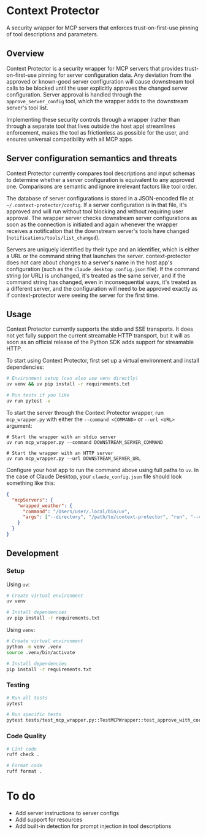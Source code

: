 # Context Protector

A security wrapper for MCP servers that enforces trust-on-first-use pinning of tool descriptions and parameters.

## Overview

Context Protector is a security wrapper for MCP servers that provides trust-on-first-use pinning for server configuration data. Any deviation from the approved or known-good server configuration will cause downstream tool calls to be blocked until the user explicitly approves the changed server configuration. Server approval is handled through the `approve_server_config` tool, which the wrapper adds to the downstream server's tool list.

Implementing these security controls through a wrapper (rather than through a separate tool that lives outside the host app) streamlines enforcement, makes the tool as frictionless as possible for the user, and ensures universal compatibility with all MCP apps.

## Server configuration semantics and threats

Context Protector currently compares tool descriptions and input schemas to determine whether a server configuration is equivalent to any approved one. Comparisons are semantic and ignore irrelevant factors like tool order.

The database of server configurations is stored in a JSON-encoded file at `~/.context-protector/config`. If a server configuration is in that file, it's approved and will run without tool blocking and without requiring user approval. The wrapper server checks downstream server configurations as soon as the connection is initiated and again whenever the wrapper receives a notification that the downstream server's tools have changed (`notifications/tools/list_changed`).

Servers are uniquely identified by their type and an identifier, which is either a URL or the command string that launches the server. context-protector does not care about changes to a server's name in the host app's configuration (such as the `claude_desktop_config.json` file). If the command string (or URL) is unchanged, it's treated as the same server, and if the command string has changed, even in inconsequential ways, it's treated as a different server, and the configuration will need to be approved exactly as if context-protector were seeing the server for the first time.

## Usage

Context Protector currently supports the stdio and SSE transports. It does not yet fully support the current streamable HTTP transport, but it will as soon as an official release of the Python SDK adds support for streamable HTTP.

To start using Context Protector, first set up a virtual environment and install dependencies:

```bash
# Environment setup (can also use venv directly)
uv venv && uv pip install -r requirements.txt

# Run tests if you like
uv run pytest -v
```

To start the server through the Context Protector wrapper, run `mcp_wrapper.py` with either the `--command <COMMAND>` or `--url <URL>` argument:

```
# Start the wrapper with an stdio server
uv run mcp_wrapper.py --command DOWNSTREAM_SERVER_COMMAND

# Start the wrapper with an HTTP server
uv run mcp_wrapper.py --url DOWNSTREAM_SERVER_URL
```

Configure your host app to run the command above using full paths to `uv`. In the case of Claude Desktop, your `claude_config.json` file should look something like this:

```json
{
  "mcpServers": {
    "wrapped_weather": {
      "command": "/Users/user/.local/bin/uv",
      "args": ["--directory", "/path/to/context-protector", "run", "--command", "/path/to/node /path/to/downstream/server.js"]
    }
  }
}
```

## Development

### Setup

Using `uv`:
```bash
# Create virtual environment
uv venv

# Install dependencies
uv pip install -r requirements.txt
```

Using `venv`:

```bash
# Create virtual environment
python -m venv .venv
source .venv/bin/activate

# Install dependencies
pip install -r requirements.txt
```

### Testing

```bash
# Run all tests
pytest

# Run specific tests
pytest tests/test_mcp_wrapper.py::TestMCPWrapper::test_approve_with_correct_config
```

### Code Quality

```bash
# Lint code
ruff check .

# Format code
ruff format .
```

# To do

* Add server instructions to server configs
* Add support for resources
* Add built-in detection for prompt injection in tool descriptions